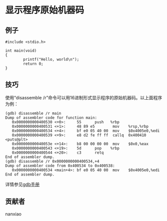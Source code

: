 # 显示程序原始机器码 

## 例子

	#include <stdio.h>

	int main(void)
	{
	        printf("Hello, world\n");
	        return 0;
	}



## 技巧

使用“disassemble /r”命令可以用16进制形式显示程序的原始机器码。以上面程序为例：

	(gdb) disassemble /r main
	Dump of assembler code for function main:
	   0x0000000000400530 <+0>:     55      push   %rbp
	   0x0000000000400531 <+1>:     48 89 e5        mov    %rsp,%rbp
	   0x0000000000400534 <+4>:     bf e0 05 40 00  mov    $0x4005e0,%edi
	   0x0000000000400539 <+9>:     e8 d2 fe ff ff  callq  0x400410 <puts@plt>
	   0x000000000040053e <+14>:    b8 00 00 00 00  mov    $0x0,%eax
	   0x0000000000400543 <+19>:    5d      pop    %rbp
	   0x0000000000400544 <+20>:    c3      retq
	End of assembler dump.
	(gdb) disassemble /r 0x0000000000400534,+4
	Dump of assembler code from 0x400534 to 0x400538:
	   0x0000000000400534 <main+4>: bf e0 05 40 00  mov    $0x4005e0,%edi
	End of assembler dump.
	

详情参见[gdb手册](https://sourceware.org/gdb/onlinedocs/gdb/Machine-Code.html)

## 贡献者

nanxiao




